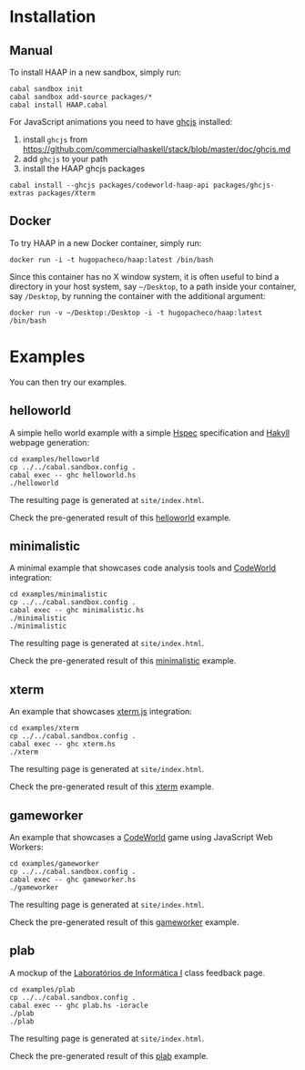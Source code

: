 
# Installation

## Manual

To install HAAP in a new sandbox, simply run:
```
cabal sandbox init
cabal sandbox add-source packages/*
cabal install HAAP.cabal
```

For JavaScript animations you need to have [ghcjs](https://github.com/ghcjs/ghcjs) installed:
1. install `ghcjs` from https://github.com/commercialhaskell/stack/blob/master/doc/ghcjs.md
2. add `ghcjs` to your path
3. install the HAAP ghcjs packages
```
cabal install --ghcjs packages/codeworld-haap-api packages/ghcjs-extras packages/Xterm
```

## Docker

To try HAAP in a new Docker container, simply run:
```
docker run -i -t hugopacheco/haap:latest /bin/bash
```
Since this container has no X window system, it is often useful to bind a directory in your host system, say `~/Desktop`, to a path inside your container, say `/Desktop`, by running the container with the additional argument:
```
docker run -v ~/Desktop:/Desktop -i -t hugopacheco/haap:latest /bin/bash
```

# Examples

You can then try our examples.

## helloworld

A simple hello world example with a simple [Hspec](https://hspec.github.io/) specification and [Hakyll](https://jaspervdj.be/hakyll/) webpage generation:

```
cd examples/helloworld
cp ../../cabal.sandbox.config .
cabal exec -- ghc helloworld.hs
./helloworld
```

The resulting page is generated at `site/index.html`.

Check the pre-generated result of this [helloworld](https://hpacheco.github.io/HAAP/examples/helloworld/site/index.html) example.

## minimalistic

A minimal example that showcases code analysis tools and [CodeWorld](https://github.com/google/codeworld) integration:

```
cd examples/minimalistic
cp ../../cabal.sandbox.config .
cabal exec -- ghc minimalistic.hs
./minimalistic
./minimalistic
```

The resulting page is generated at `site/index.html`.

Check the pre-generated result of this [minimalistic](https://hpacheco.github.io/HAAP/examples/minimalistic/site/index.html) example.

## xterm

An example that showcases [xterm.js](https://xtermjs.org/) integration:

```
cd examples/xterm
cp ../../cabal.sandbox.config .
cabal exec -- ghc xterm.hs
./xterm
```

The resulting page is generated at `site/index.html`.

Check the pre-generated result of this [xterm](https://hpacheco.github.io/HAAP/examples/xterm/site/index.html) example.

## gameworker

An example that showcases a [CodeWorld](https://github.com/google/codeworld) game using JavaScript Web Workers:

```
cd examples/gameworker
cp ../../cabal.sandbox.config .
cabal exec -- ghc gameworker.hs
./gameworker
```

The resulting page is generated at `site/index.html`.

Check the pre-generated result of this [gameworker](https://hpacheco.github.io/HAAP/examples/gameworker/site/index.html) example.

## plab

A mockup of the [Laboratórios de Informática I](https://haslab.github.io/Teaching/LI1/) class feedback page.

```
cd examples/plab
cp ../../cabal.sandbox.config .
cabal exec -- ghc plab.hs -ioracle
./plab
./plab
```

The resulting page is generated at `site/index.html`.

Check the pre-generated result of this [plab](https://hpacheco.github.io/HAAP/examples/plab/site/index.html) example.





